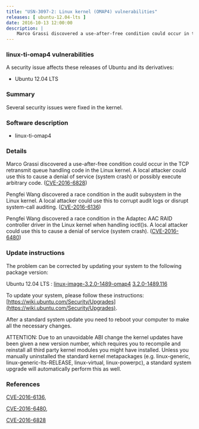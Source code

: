```yaml
---
title: "USN-3097-2: Linux kernel (OMAP4) vulnerabilities"
releases: [ ubuntu-12.04-lts ]
date: 2016-10-13 12:00:00
description: |
    Marco Grassi discovered a use-after-free condition could occur in the TCP retransmit queue handling code in the Linux kernel. A local attacker could use this to cause a denial of service (system crash) or possibly execute arbitrary code. ([CVE-2016-6828](http://people.ubuntu.com/~ubuntu-security/cve/CVE-2016-6828))
--- 
```

 
### linux-ti-omap4 vulnerabilities

A security issue affects these releases of Ubuntu and its derivatives:

* Ubuntu 12.04 LTS

### Summary

Several security issues were fixed in the kernel. 

### Software description

* linux-ti-omap4 

### Details

Marco Grassi discovered a use-after-free condition could occur in the TCP retransmit queue handling code in the Linux kernel. A local attacker could use this to cause a denial of service (system crash) or possibly execute arbitrary code. ([CVE-2016-6828](http://people.ubuntu.com/~ubuntu-security/cve/CVE-2016-6828))

Pengfei Wang discovered a race condition in the audit subsystem in the Linux kernel. A local attacker could use this to corrupt audit logs or disrupt system-call auditing. ([CVE-2016-6136](http://people.ubuntu.com/~ubuntu-security/cve/CVE-2016-6136))

Pengfei Wang discovered a race condition in the Adaptec AAC RAID controller driver in the Linux kernel when handling ioctl()s. A local attacker could use this to cause a denial of service (system crash). ([CVE-2016-6480](http://people.ubuntu.com/~ubuntu-security/cve/CVE-2016-6480)) 

### Update instructions

The problem can be corrected by updating your system to the following package version:

Ubuntu 12.04 LTS
 : [linux-image-3.2.0-1489-omap4](https://launchpad.net/ubuntu/+source/linux-ti-omap4) <span> [3.2.0-1489.116](https://launchpad.net/ubuntu/+source/linux-ti-omap4/3.2.0-1489.116) </span> 

To update your system, please follow these instructions: [https://wiki.ubuntu.com/Security/Upgrades](https://wiki.ubuntu.com/Security/Upgrades).

After a standard system update you need to reboot your computer to make all the necessary changes.

ATTENTION: Due to an unavoidable ABI change the kernel updates have been given a new version number, which requires you to recompile and reinstall all third party kernel modules you might have installed. Unless you manually uninstalled the standard kernel metapackages (e.g. linux-generic, linux-generic-lts-RELEASE, linux-virtual, linux-powerpc), a standard system upgrade will automatically perform this as well. 

### References

 [CVE-2016-6136](http://people.ubuntu.com/~ubuntu-security/cve/CVE-2016-6136), 

 [CVE-2016-6480](http://people.ubuntu.com/~ubuntu-security/cve/CVE-2016-6480), 

 [CVE-2016-6828](http://people.ubuntu.com/~ubuntu-security/cve/CVE-2016-6828)
 
